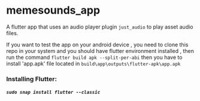 # memesounds_app 

A flutter app that uses an audio player plugin ```just_audio``` to play asset audio files.

If you want to test the app on your android device , you need to clone this repo in your system
and you should have flutter environment installed , then run the command ```flutter build apk --split-per-abi```
then you have to install 'app.apk' file located in
```build\app\outputs\flutter-apk\app.apk```

### Installing Flutter:

##### `sudo snap install flutter --classic`
